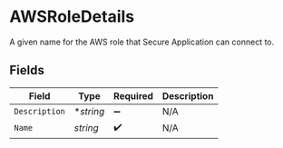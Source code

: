 # AWSRoleDetails

A given name for the AWS role that Secure Application can connect to.


## Fields

| Field              | Type               | Required           | Description        |
| ------------------ | ------------------ | ------------------ | ------------------ |
| `Description`      | **string*          | :heavy_minus_sign: | N/A                |
| `Name`             | *string*           | :heavy_check_mark: | N/A                |